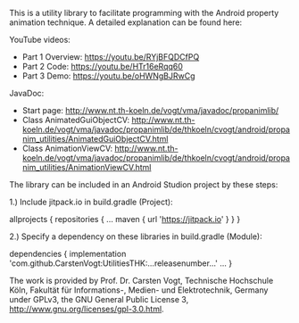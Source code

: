 This is a utility library to facilitate programming with the Android property animation technique. A detailed explanation can be found here:

YouTube videos:
- Part 1 Overview: https://youtu.be/RYjBFQDCfPQ
- Part 2 Code: https://youtu.be/HTr16eRqq60
- Part 3 Demo: https://youtu.be/oHWNgBJRwCg

JavaDoc: 
- Start page: http://www.nt.th-koeln.de/vogt/vma/javadoc/propanimlib/
- Class AnimatedGuiObjectCV: http://www.nt.th-koeln.de/vogt/vma/javadoc/propanimlib/de/thkoeln/cvogt/android/propanim_utilities/AnimatedGuiObjectCV.html
- Class AnimationViewCV: http://www.nt.th-koeln.de/vogt/vma/javadoc/propanimlib/de/thkoeln/cvogt/android/propanim_utilities/AnimationViewCV.html

The library can be included in an Android Studion project by these steps:

1.) Include jitpack.io in build.gradle (Project):

allprojects {
  repositories {
     ...
     maven { url 'https://jitpack.io' }
  }
}

2.) Specify a dependency on these libraries in build.gradle (Module):

dependencies {
  implementation 'com.github.CarstenVogt:UtilitiesTHK:...releasenumber...'
  ...
}

The work is provided by Prof. Dr. Carsten Vogt, Technische Hochschule K&ouml;ln, Fakult&auml;t f&uuml;r Informations-, Medien- und Elektrotechnik, Germany
under GPLv3, the GNU General Public License 3,
http://www.gnu.org/licenses/gpl-3.0.html.


